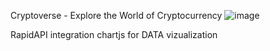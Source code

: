 Cryptoverse - Explore the World of Cryptocurrency
![image](https://user-images.githubusercontent.com/33939564/147690504-749718b4-2ebf-4a83-8e3a-049929578727.png)

 RapidAPI integration 
 chartjs for DATA vizualization
 
